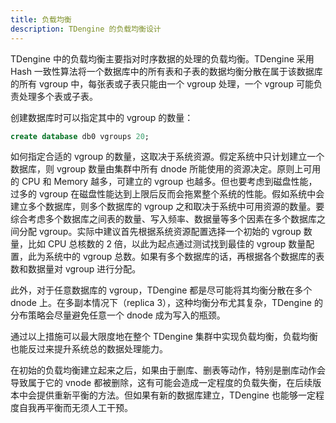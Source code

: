 ```yaml
---
title: 负载均衡
description: TDengine 的负载均衡设计
---
```


TDengine 中的负载均衡主要指对时序数据的处理的负载均衡。TDengine 采用 Hash 一致性算法将一个数据库中的所有表和子表的数据均衡分散在属于该数据库的所有 vgroup 中，每张表或子表只能由一个 vgroup 处理，一个 vgroup 可能负责处理多个表或子表。

创建数据库时可以指定其中的 vgroup 的数量：

```sql
create database db0 vgroups 20;
```

如何指定合适的 vgroup 的数量，这取决于系统资源。假定系统中只计划建立一个数据库，则 vgroup 数量由集群中所有 dnode 所能使用的资源决定。原则上可用的 CPU 和 Memory 越多，可建立的 vgroup 也越多。但也要考虑到磁盘性能，过多的 vgroup 在磁盘性能达到上限后反而会拖累整个系统的性能。假如系统中会建立多个数据库，则多个数据库的 vgroup 之和取决于系统中可用资源的数量。要综合考虑多个数据库之间表的数量、写入频率、数据量等多个因素在多个数据库之间分配 vgroup。实际中建议首先根据系统资源配置选择一个初始的 vgroup 数量，比如 CPU 总核数的 2 倍，以此为起点通过测试找到最佳的 vgroup 数量配置，此为系统中的 vgroup 总数。如果有多个数据库的话，再根据各个数据库的表数和数据量对 vgroup 进行分配。

此外，对于任意数据库的 vgroup，TDengine 都是尽可能将其均衡分散在多个 dnode 上。在多副本情况下（replica 3），这种均衡分布尤其复杂，TDengine 的分布策略会尽量避免任意一个 dnode 成为写入的瓶颈。

通过以上措施可以最大限度地在整个 TDengine 集群中实现负载均衡，负载均衡也能反过来提升系统总的数据处理能力。

在初始的负载均衡建立起来之后，如果由于删库、删表等动作，特别是删库动作会导致属于它的 vnode 都被删除，这有可能会造成一定程度的负载失衡，在后续版本中会提供重新平衡的方法。但如果有新的数据库建立，TDengine 也能够一定程度自我再平衡而无须人工干预。
